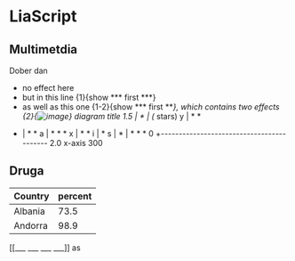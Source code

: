 # LiaScript
## Multimetdia

Dober dan
* no effect here
* but in this line {1}{show *** first ***}
* as well as this one {1-2}{show *** first ***}, which contains two effects
  {2}{![image](https://upload.wikimedia.org/wikipedia/commons/d/d0/Creative-Tail-Animal-lion.svg)}
  diagram title
1.5 |           *
|                                 (* stars)
y |        *      *
- |      *          *
a |     *             *       *
x |    *                 *
i |     *
s |  *
| *                              *        *
0 +------------------------------------------
2.0              x-axis                300

## Druga
<!-- data-type="map" data-src="https://code.highcharts.com/mapdata/custom/europe.geo.json" -->
| Country                | percent |
| ---------------------- | ------- |
| Albania                | 73.5    |
| Andorra                | 98.9    |

[[___ ___ ___ ___]]
as
